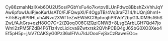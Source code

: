 Cy86zmahNzIXvb6OU2U5os/PGbYxFu4o7kvtov8LUnPdwc8BbshZxVhhJqYAw6pfowUuIPjeoKurUsAT0/FJFQwpXI/F4OgpTB/4Vq3raFZ14/hUQnjGhm1++7r5Bzp9PRHLuhAiNvc2XWfTeZwEW5KCf8phrojhPRVoY2bpG3J0M9sf6hSZwLfAJtGrs+qzH8OO7C+2/ZQoqO06CIZQziCNWB+8LsgEArbLGH7Qd47joWmI2zPM5FZdB4F6TIz4vcLicicva9Zwtxrsk2QVhPCBQ4gJ6SbG0XO3Xeo4Ef5pH5p+j/aV7CAKSyG0Pz36xlFIVu7ldJOooFvjSxCzRaweEOc=
